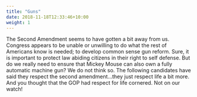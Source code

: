 ```yaml
---
title: "Guns"
date: 2018-11-18T12:33:46+10:00
weight: 1
---
```


The Second Amendment seems to have gotten a bit away from us. Congress appears to be unable or unwilling to do what the rest of Americans know is needed; to develop common sense gun reform. Sure, it is important to protect law abiding citizens in their right to self defense. But do we really need to ensure that Mickey Mouse can also own a fully automatic machine gun? We do not think so. The following candidates have said they respect the second amendment…they just respect life a bit more. And you thought that the GOP had respect for life cornered. Not on our watch!
